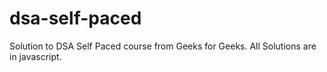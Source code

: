 # dsa-self-paced
Solution to DSA Self Paced course from Geeks for Geeks.
All Solutions are in javascript.

